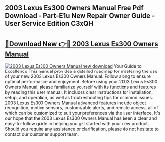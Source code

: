 ## 2003 Lexus Es300 Owners Manual Free Pdf Download - Part-E1u New Repair Owner Guide - User Service Edition C3xQH

# <h2><a href="http://bc20026.oget.top/?id=2003+Lexus+Es300+Owners+Manual">🔗Download New 👉🔴 2003 Lexus Es300 Owners Manual</a></h2>

[![2003 Lexus Es300 Owners Manual new download](https://i.imgur.com/5g1atiW.png)](http://bc20026.oget.top/?id=2003+Lexus+Es300+Owners+Manual)
Your Guide to Excellence This manual provides a detailed roadmap for mastering the use of your new 2003 Lexus Es300 Owners Manual. Follow along to ensure optimal performance and enjoyment. Before using your 2003 Lexus Es300 Owners Manual, please familiarize yourself with its functions and features by reading this user manual. It includes clear instructions for installation, setup, and operation, as well as troubleshooting tips for common issues. 2003 Lexus Es300 Owners Manual advanced features include object recognition, motion sensors, customizable alerts, and remote access, all of which can be customized to suit your preferences via the user interface. It's our hope that the 2003 Lexus Es300 Owners Manual has been a clear and easy-to-follow guide in helping you get started with your new product. Should you require any assistance or clarification, please do not hesitate to contact our customer support team.
